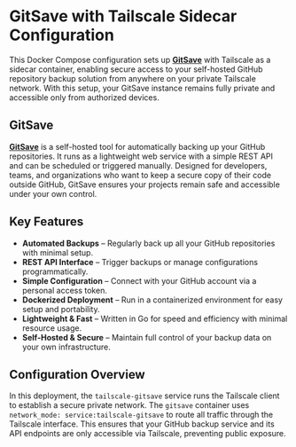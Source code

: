 # GitSave with Tailscale Sidecar Configuration

This Docker Compose configuration sets up [**GitSave**](https://github.com/TimWitzdam/GitSave) with Tailscale as a sidecar container, enabling secure access to your self-hosted GitHub repository backup solution from anywhere on your private Tailscale network. With this setup, your GitSave instance remains fully private and accessible only from authorized devices.

## GitSave

[**GitSave**](https://github.com/TimWitzdam/GitSave) is a self-hosted tool for automatically backing up your GitHub repositories. It runs as a lightweight web service with a simple REST API and can be scheduled or triggered manually. Designed for developers, teams, and organizations who want to keep a secure copy of their code outside GitHub, GitSave ensures your projects remain safe and accessible under your own control.

## Key Features

* **Automated Backups** – Regularly back up all your GitHub repositories with minimal setup.
* **REST API Interface** – Trigger backups or manage configurations programmatically.
* **Simple Configuration** – Connect with your GitHub account via a personal access token.
* **Dockerized Deployment** – Run in a containerized environment for easy setup and portability.
* **Lightweight & Fast** – Written in Go for speed and efficiency with minimal resource usage.
* **Self-Hosted & Secure** – Maintain full control of your backup data on your own infrastructure.

## Configuration Overview

In this deployment, the `tailscale-gitsave` service runs the Tailscale client to establish a secure private network. The `gitsave` container uses `network_mode: service:tailscale-gitsave` to route all traffic through the Tailscale interface. This ensures that your GitHub backup service and its API endpoints are only accessible via Tailscale, preventing public exposure.
